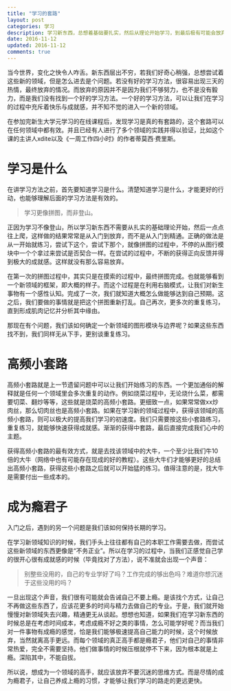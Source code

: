 ```yaml
---
title: "学习的套路"
layout: post
categories: 学习
description: 学习新东西，总想着基础要扎实，然后从理论开始学习，到最后极有可能会放弃。
date: 2016-11-12
updated: 2016-11-12
comments: true
---
```


当今世界，变化之快令人咋舌。新东西层出不穷，若我们好奇心稍强，总想尝试着这些新的领域，但是怎么进去是个问题。若没有好的学习方法，很容易出现三天的热情，最终放弃的情况。而放弃的原因并不是因为我们不够努力，也不是没有毅力，而是我们没有找到一个好的学习方法。一个好的学习方法，可以让我们在学习的过程中充斥着快乐与成就感，并不知不觉的进入一个新的领域。

在参加完新生大学元学习的在线课程后，发现学习是真的有套路的，这个套路可以在任何领域中都有效。并且已经有人进行了多个领域的实践并得以验证，比如这个课的主讲人xdite以及《一周工作四小时》的作者蒂莫西·费里斯。

# 学习是什么
在讲学习方法之前，首先要知道学习是什么。清楚知道学习是什么，才能更好的行动，也能够理解后面的学习方法是有效的。

> 学习更像拼图，而非登山。

正因为学习不像登山，所以学习新东西不需要从扎实的基础理论开始，然后一点点往上爬，这样做的结果常常是从入门到放弃，而不是从入门到精通。正确的做法是从一开始就练习，尝试下这个，尝试下那个，就像拼图的过程中，不停的从图行模块中一个个拿过来尝试是否契合一样。在尝试的过程中，不断的获得正向反馈并得到极大的成就感。这样就没有那么容易放弃。

在第一次的拼图过程中，其实只是在摸索的过程中，最终拼图完成。也就能够看到一个新领域的框架，即大概的样子。而这个过程是在利用右脑模式，让我们对新生事物有一个感性认知。完成了一次，我们就知道大概怎么做能够达到自己预期。这之后，我们要做的事情就是把这个拼图重新打乱。自己再次，更多次的重复练习，直到形成肌肉记忆并分析其中缘由。

那现在有个问题，我们该如何确定一个新领域的图形模块与边界呢？如果这些东西找不到，我们同样无从下手，更别谈重复练习。

# 高频小套路
高频小套路就是上一节遗留问题中可以让我们开始练习的东西。一个更加通俗的解释就是任何一个领域里会多次重复的动作。例如烧菜过程中，无论烧什么菜，都需要切菜、翻炒等等，这些就是烧菜的高频小套路。更细致一点，如果常常做xx炒肉丝，那么切肉丝也是高频小套路。如果在学习新的领域过程中，获得该领域的高频小套路，则可以极大的提高我们学习的初速度。我们只需要按这些小套路练习，重复练习，就能够快速获得成就感。渐渐的获得中套路，最后直接完成我们心中的主题。

获得高频小套路的最有效方式，就是去找该领域中的大牛，一个至少比我们牛10倍的大牛（网络中也有可能存在现成的好的教程）。这些大牛们才能够更好的总结出高频小套路，获得这些小套路之后就可以开始猛的练习。值得注意的是，找大牛是需要付出一些成本的。

# 成为瘾君子
入门之后，遇到的另一个问题是我们该如何保持长期的学习。

在学习新领域知识的时候，我们手头上往往都有自己的本职工作需要去做，而尝试这些新领域的东西更像是“不务正业”。所以在学习的过程中，当我们正感觉自己学的很开心很有成就感的时候（毕竟找对了方法），说不准就会出现一个声音：

> 别整些没用的，自己的专业学好了吗？工作完成的够出色吗？难道你想沉迷于这些没用的吗？

一旦出现这个声音，我们很有可能就会告诫自己不要上瘾。是该找个方式，让自己不再做这些东西了，应该花更多的时间与精力去做自己的专业。于是，我们就开始慢慢对新领域失去兴趣，精通更无从谈起。想想也知道，如果我们在学习新东西的时候总是在考虑时间成本，考虑成瘾不好之类的事情，怎么可能学好呢？而当我们对一件事物有成瘾的感觉，恰是我们能够极速提高自己能力的时候，这个时候放弃，当然就离高手更远。而每个领域的真正高手都是瘾君子，他们对自己的事情非常热爱，完全不需要坚持。他们做事情的时候压根就停不下来，因为根本就是上瘾。深陷其中，不能自拔。

所以说，想成为一个领域的高手，就应该放弃不要沉迷的思维方式。而是尽情的成为瘾君子，让自己养成上瘾的习惯，才能够让我们学习的路走的更远更快。
